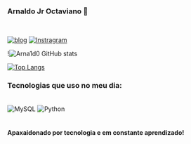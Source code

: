 
  ### Arnaldo Jr Octaviano   🚀 
  </br>

[![blog](https://img.shields.io/badge/LinkedIn-0077B5?style=for-the-badge&logo=linkedin&logoColor=white)](https://www.linkedin.com/in/arnaldo-octaviano-799870262/)
[![Instragram](https://img.shields.io/badge/Instagram-E4405F?style=for-the-badge&logo=instagram&logoColor=white)](https://www.instagram.com/arnaldojroctaviano/)


!![Arna1d0 GitHub stats](https://github-readme-stats.vercel.app/api?username=Arna1d0&show_icons=true&theme=radical)

[![Top Langs](https://github-readme-stats.vercel.app/api/top-langs/?username=Arna1d0&layout=compact)](https://github.com/Arna1d0/github-readme-stats)


### Tecnologias que uso no meu dia:

<div style="display: inline_block"><br/>
<img align="center" alt="MySQL" src=https://img.shields.io/badge/MySQL-00000F?style=for-the-badge&logo=mysql&logoColor=white
 />
<img align="center" alt="Python" src=https://img.shields.io/badge/Python-3776AB?style=for-the-badge&logo=python&logoColor=white />
</div><br/>

#### Apaxaidonado por tecnologia e em constante aprendizado!
